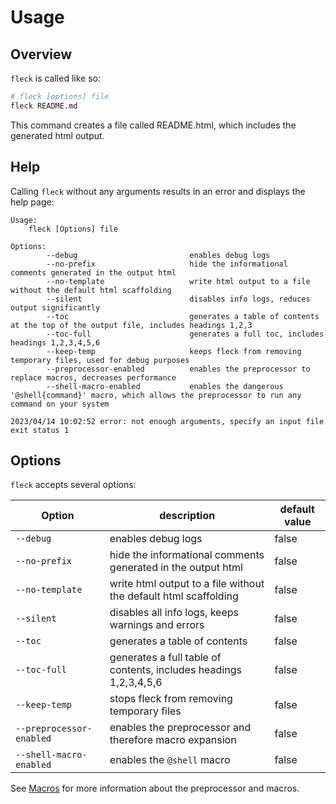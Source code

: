 # Usage

## Overview

`fleck` is called like so:

```bash
# fleck [options] file
fleck README.md
```

This command creates a file called README.html, which includes the generated html output.

## Help

Calling `fleck` without any arguments results in an error and displays the help page:

```text
Usage:
    fleck [Options] file

Options:
        --debug                         enables debug logs
        --no-prefix                     hide the informational comments generated in the output html
        --no-template                   write html output to a file without the default html scaffolding
        --silent                        disables info logs, reduces output significantly
        --toc                           generates a table of contents at the top of the output file, includes headings 1,2,3
        --toc-full                      generates a full toc, includes headings 1,2,3,4,5,6
        --keep-temp                     keeps fleck from removing temporary files, used for debug purposes
        --preprocessor-enabled          enables the preprocessor to replace macros, decreases performance
        --shell-macro-enabled           enables the dangerous '@shell{command}' macro, which allows the preprocessor to run any command on your system

2023/04/14 10:02:52 error: not enough arguments, specify an input file
exit status 1
```

## Options

`fleck` accepts several options:

| Option                   | description                                                       | default value |
| ------------------------ | ----------------------------------------------------------------- | ------------- |
| `--debug`                | enables debug logs                                                | false         |
| `--no-prefix`            | hide the informational comments generated in the output html      | false         |
| `--no-template`          | write html output to a file without the default html scaffolding  | false         |
| `--silent`               | disables all info logs, keeps warnings and errors                 | false         |
| `--toc`                  | generates a table of contents                                     | false         |
| `--toc-full`             | generates a full table of contents, includes headings 1,2,3,4,5,6 | false         |
| `--keep-temp`            | stops fleck from removing temporary files                         | false         |
| `--preprocessor-enabled` | enables the preprocessor and therefore macro expansion            | false         |
| `--shell-macro-enabled`  | enables the `@shell` macro                                        | false         |

See [Macros](./Macros.md) for more information about the preprocessor and macros.
